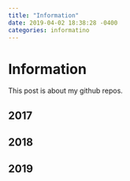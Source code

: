 ```yaml
---
title: "Information"
date: 2019-04-02 18:38:28 -0400
categories: informatino
---
```


# Information
This post is about my github repos.

## 2017

## 2018

## 2019

